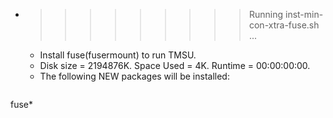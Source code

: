 * >>>>>>>>> Running inst-min-con-xtra-fuse.sh ...
  * Install fuse(fusermount) to run TMSU.
  * Disk size = 2194876K. Space Used = 4K. Runtime = 00:00:00:00.
  * The following NEW packages will be installed:
  ```bash
fuse*
  ```
